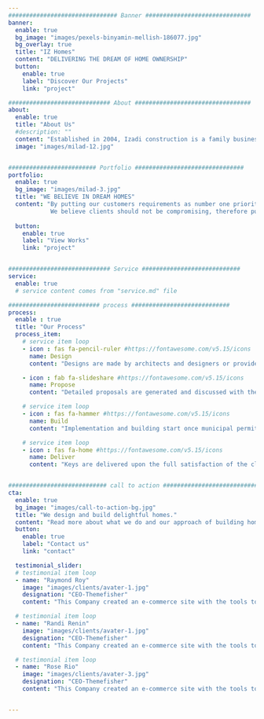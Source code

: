 ```yaml
---
############################### Banner ##############################
banner:
  enable: true
  bg_image: "images/pexels-binyamin-mellish-186077.jpg"
  bg_overlay: true
  title: "IZ Homes"
  content: "DELIVERING THE DREAM OF HOME OWNERSHIP"
  button:
    enable: true
    label: "Discover Our Projects"
    link: "project"

############################# About #################################
about:
  enable: true
  title: "About Us"
  #description: ""
  content: "Established in 2004, Izadi construction is a family business with projects and experience ranging in different areas of the world. After great success stories and helping multiple families build and live in their dream homes, Izadis focussed on the Canadian west coast starting 2010’s, building strong reputation throughout the years."
  image: "images/milad-12.jpg"


######################### Portfolio ###############################
portfolio:
  enable: true
  bg_image: "images/milad-3.jpg"
  title: "WE BELIEVE IN DREAM HOMES"
  content: "By putting our customers requirements as number one priority, we are constantly striving to translate your unique tastes and aspirations into your dream home. By taking away all the headache and municipal legal communications, we make the experience a stress-free delightful one. 
            We believe clients should not be compromising, therefore pushing to get them the home they dream of is our goal."
            
  button:
    enable: true
    label: "View Works"
    link: "project"


############################# Service ############################
service:
  enable: true
  # service content comes from "service.md" file

########################## process ############################
process:
  enable : true
  title: "Our Process"
  process_item:
    # service item loop
    - icon : fas fa-pencil-ruler #https://fontawesome.com/v5.15/icons
      name: Design
      content: "Designs are made by architects and designers or provided by client"

    - icon : fab fa-slideshare #https://fontawesome.com/v5.15/icons
      name: Propose
      content: "Detailed proposals are generated and discussed with the client"

    # service item loop
    - icon : fas fa-hammer #https://fontawesome.com/v5.15/icons
      name: Build
      content: "Implementation and building start once municipal permits are granted"

    # service item loop
    - icon : fas fa-home #https://fontawesome.com/v5.15/icons
      name: Deliver
      content: "Keys are delivered upon the full satisfaction of the client"


############################ call to action ###########################
cta:
  enable: true
  bg_image: "images/call-to-action-bg.jpg"
  title: "We design and build delightful homes."
  content: "Read more about what we do and our approach of building homes. Judge for yourself the work and results <br> we’ve achieved throughout our previous projects, and reach out to our highly experienced team who would <br> love to help you design and build your next home."
  button:
    enable: true
    label: "Contact us"
    link: "contact"

  testimonial_slider:
  # testimonial item loop
  - name: "Raymond Roy"
    image: "images/clients/avater-1.jpg"
    designation: "CEO-Themefisher"
    content: "This Company created an e-commerce site with the tools to make our business a success, with innovative ideas we feel that our site has unique elements that make us stand out from the crowd."

  # testimonial item loop
  - name: "Randi Renin"
    image: "images/clients/avater-1.jpg"
    designation: "CEO-Themefisher"
    content: "This Company created an e-commerce site with the tools to make our business a success, with innovative ideas we feel that our site has unique elements that make us stand out from the crowd."

  # testimonial item loop
  - name: "Rose Rio"
    image: "images/clients/avater-3.jpg"
    designation: "CEO-Themefisher"
    content: "This Company created an e-commerce site with the tools to make our business a success, with innovative ideas we feel that our site has unique elements that make us stand out from the crowd."


---
```


